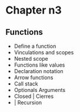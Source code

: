 <h1 text-align="center">Chapter n3</h1>

<h2 text-align="center">Functions</h2>

<ul text-align="center">
	<li>Define a function</li>
	<li>Vinculations and scopes</li>
	<li>Nested scope</li>
	<li>Functions like values</li>
	<li>Declaration notation</li>
	<li>Arrow functions</li>
	<li>Call stack</li>
	<li>Optionals Arguments</li>
	<li>Closed | Cierres</li>
	<li> | Recursion</li>
</ul>
